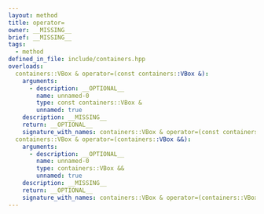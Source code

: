 ```yaml
---
layout: method
title: operator=
owner: __MISSING__
brief: __MISSING__
tags:
  - method
defined_in_file: include/containers.hpp
overloads:
  containers::VBox & operator=(const containers::VBox &):
    arguments:
      - description: __OPTIONAL__
        name: unnamed-0
        type: const containers::VBox &
        unnamed: true
    description: __MISSING__
    return: __OPTIONAL__
    signature_with_names: containers::VBox & operator=(const containers::VBox &)
  containers::VBox & operator=(containers::VBox &&):
    arguments:
      - description: __OPTIONAL__
        name: unnamed-0
        type: containers::VBox &&
        unnamed: true
    description: __MISSING__
    return: __OPTIONAL__
    signature_with_names: containers::VBox & operator=(containers::VBox &&)
---
```

